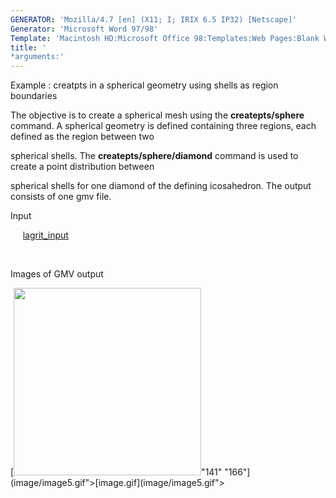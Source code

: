 ```yaml
---
GENERATOR: 'Mozilla/4.7 [en] (X11; I; IRIX 6.5 IP32) [Netscape]'
Generator: 'Microsoft Word 97/98'
Template: 'Macintosh HD:Microsoft Office 98:Templates:Web Pages:Blank Web Page'
title: '
*arguments:'
---
```


 Example : creatpts in a spherical geometry using shells as region
 boundaries

  The objective is to create a spherical mesh using the
  **createpts/sphere** command.
  A spherical geometry is defined containing three regions, each
  defined as the region between two

  spherical shells. The **createpts/sphere/diamond** command is used
  to create a point distribution between

  spherical shells for one diamond of the defining icosahedron. The
  output consists of one gmv file.

 Input

      [lagrit\_input](../lagrit_input5)

  

 Images of GMV output

 [<img height="300" width="300" src="https://lanl.github.io/LaGriT/docs/assets/images/image5tn.gif">"141"
 "166"](image/image5.gif">[image.gif](image/image5.gif">
